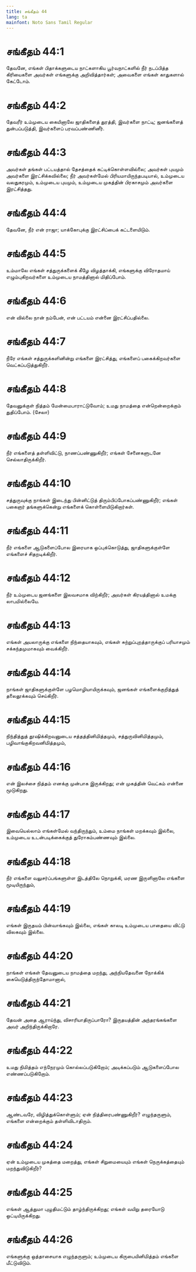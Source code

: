 ```yaml
---
title: சங்கீதம் 44
lang: ta
mainfont: Noto Sans Tamil Regular
---
```


# சங்கீதம் 44:1

தேவனே, எங்கள் பிதாக்களுடைய நாட்களாகிய பூர்வநாட்களில் நீர் நடப்பித்த கிரியைகளை அவர்கள் எங்களுக்கு அறிவித்தார்கள்; அவைகளை எங்கள் காதுகளால் கேட்டோம்.

# சங்கீதம் 44:2

தேவரீர் உம்முடைய கையினாலே ஜாதிகளைத் துரத்தி, இவர்களை நாட்டி; ஜனங்களைத் துன்பப்படுத்தி, இவர்களைப் பரவப்பண்ணினீர்.

# சங்கீதம் 44:3

அவர்கள் தங்கள் பட்டயத்தால் தேசத்தைக் கட்டிக்கொள்ளவில்லை; அவர்கள் புயமும் அவர்களை இரட்சிக்கவில்லை; நீர் அவர்கள்மேல் பிரியமாயிருந்தபடியால், உம்முடைய வலதுகரமும், உம்முடைய புயமும், உம்முடைய முகத்தின் பிரகாசமும் அவர்களை இரட்சித்தது.

# சங்கீதம் 44:4

தேவனே, நீர் என் ராஜா; யாக்கோபுக்கு இரட்சிப்பைக் கட்டளையிடும்.

# சங்கீதம் 44:5

உம்மாலே எங்கள் சத்துருக்களைக் கீழே விழத்தாக்கி, எங்களுக்கு விரோதமாய் எழும்புகிறவர்களை உம்முடைய நாமத்தினால் மிதிப்போம்.

# சங்கீதம் 44:6

என் வில்லை நான் நம்பேன், என் பட்டயம் என்னை இரட்சிப்பதில்லை.

# சங்கீதம் 44:7

நீரே எங்கள் சத்துருக்களினின்று எங்களை இரட்சித்து, எங்களைப் பகைக்கிறவர்களை வெட்கப்படுத்துகிறீர்.

# சங்கீதம் 44:8

தேவனுக்குள் நித்தம் மேன்மைபாராட்டுவோம்; உமது நாமத்தை என்றென்றைக்கும் துதிப்போம். (சேலா)

# சங்கீதம் 44:9

நீர் எங்களைத் தள்ளிவிட்டு, நாணப்பண்ணுகிறீர்; எங்கள் சேனைகளுடனே செல்லாதிருக்கிறீர்.

# சங்கீதம் 44:10

சத்துருவுக்கு நாங்கள் இடைந்து பின்னிட்டுத் திரும்பிப்போகப்பண்ணுகிறீர்; எங்கள் பகைஞர் தங்களுக்கென்று எங்களைக் கொள்ளையிடுகிறார்கள்.

# சங்கீதம் 44:11

நீர் எங்களை ஆடுகளைப்போல இரையாக ஒப்புக்கொடுத்து, ஜாதிகளுக்குள்ளே எங்களைச் சிதறடிக்கிறீர்.

# சங்கீதம் 44:12

நீர் உம்முடைய ஜனங்களை இலவசமாக விற்கிறீர்; அவர்கள் கிரயத்தினால் உமக்கு லாபமில்லையே.

# சங்கீதம் 44:13

எங்கள் அயலாருக்கு எங்களை நிந்தையாகவும், எங்கள் சுற்றுப்புறத்தாருக்குப் பரியாசமும் சக்கந்தமுமாகவும் வைக்கிறீர்.

# சங்கீதம் 44:14

நாங்கள் ஜாதிகளுக்குள்ளே பழமொழியாயிருக்கவும், ஜனங்கள் எங்களைக்குறித்துத் தலைதூக்கவும் செய்கிறீர்.

# சங்கீதம் 44:15

நிந்தித்துத் தூஷிக்கிறவனுடைய சத்தத்தினிமித்தமும், சத்துருவினிமித்தமும், பழிவாங்குகிறவனிமித்தமும்,

# சங்கீதம் 44:16

என் இலச்சை நித்தம் எனக்கு முன்பாக இருக்கிறது; என் முகத்தின் வெட்கம் என்னை மூடுகிறது.

# சங்கீதம் 44:17

இவையெல்லாம் எங்கள்மேல் வந்திருந்தும், உம்மை நாங்கள் மறக்கவும் இல்லை, உம்முடைய உடன்படிக்கைக்குத் துரோகம்பண்ணவும் இல்லை.

# சங்கீதம் 44:18

நீர் எங்களை வலுசர்ப்பங்களுள்ள இடத்திலே நொறுக்கி, மரண இருளினாலே எங்களை மூடியிருந்தும்,

# சங்கீதம் 44:19

எங்கள் இருதயம் பின்வாங்கவும் இல்லை, எங்கள் காலடி உம்முடைய பாதையை விட்டு விலகவும் இல்லை.

# சங்கீதம் 44:20

நாங்கள் எங்கள் தேவனுடைய நாமத்தை மறந்து, அந்நியதேவனை நோக்கிக் கையெடுத்திருந்தோமானால்,

# சங்கீதம் 44:21

தேவன் அதை ஆராய்ந்து, விசாரியாதிருப்பாரோ? இருதயத்தின் அந்தரங்கங்களை அவர் அறிந்திருக்கிறாரே.

# சங்கீதம் 44:22

உமது நிமித்தம் எந்நேரமும் கொல்லப்படுகிறோம்; அடிக்கப்படும் ஆடுகளைப்போல எண்ணப்படுகிறோம்.

# சங்கீதம் 44:23

ஆண்டவரே, விழித்துக்கொள்ளும்; ஏன் நித்திரைபண்ணுகிறீர்? எழுந்தருளும், எங்களை என்றைக்கும் தள்ளிவிடாதிரும்.

# சங்கீதம் 44:24

ஏன் உம்முடைய முகத்தை மறைத்து, எங்கள் சிறுமையையும் எங்கள் நெருக்கத்தையும் மறந்துவிடுகிறீர்?

# சங்கீதம் 44:25

எங்கள் ஆத்துமா புழுதிமட்டும் தாழ்ந்திருக்கிறது; எங்கள் வயிறு தரையோடு ஒட்டியிருக்கிறது.

# சங்கீதம் 44:26

எங்களுக்கு ஒத்தாசையாக எழுந்தருளும்; உம்முடைய கிருபையினிமித்தம் எங்களை மீட்டுவிடும்.

